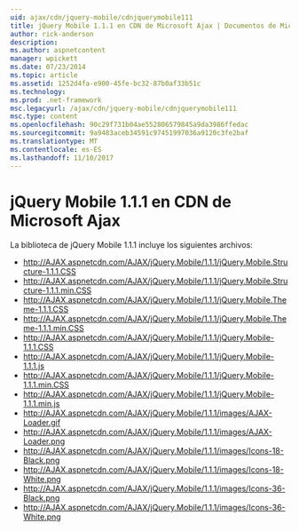 ```yaml
---
uid: ajax/cdn/jquery-mobile/cdnjquerymobile111
title: jQuery Mobile 1.1.1 en CDN de Microsoft Ajax | Documentos de Microsoft
author: rick-anderson
description: 
ms.author: aspnetcontent
manager: wpickett
ms.date: 07/23/2014
ms.topic: article
ms.assetid: 1252d4fa-e900-45fe-bc32-87b0af33b51c
ms.technology: 
ms.prod: .net-framework
msc.legacyurl: /ajax/cdn/jquery-mobile/cdnjquerymobile111
msc.type: content
ms.openlocfilehash: 90c29f731b04ae552806579845a9da3986ffedac
ms.sourcegitcommit: 9a9483aceb34591c97451997036a9120c3fe2baf
ms.translationtype: MT
ms.contentlocale: es-ES
ms.lasthandoff: 11/10/2017
---
```

<a name="jquery-mobile-111-on-the-microsoft-ajax-cdn"></a>jQuery Mobile 1.1.1 en CDN de Microsoft Ajax
====================
La biblioteca de jQuery Mobile 1.1.1 incluye los siguientes archivos:

- http://AJAX.aspnetcdn.com/AJAX/jQuery.Mobile/1.1.1/jQuery.Mobile.Structure-1.1.1.CSS
- http://AJAX.aspnetcdn.com/AJAX/jQuery.Mobile/1.1.1/jQuery.Mobile.Structure-1.1.1.min.CSS
- http://AJAX.aspnetcdn.com/AJAX/jQuery.Mobile/1.1.1/jQuery.Mobile.Theme-1.1.1.CSS
- http://AJAX.aspnetcdn.com/AJAX/jQuery.Mobile/1.1.1/jQuery.Mobile.Theme-1.1.1.min.CSS
- http://AJAX.aspnetcdn.com/AJAX/jQuery.Mobile/1.1.1/jQuery.Mobile-1.1.1.CSS
- http://AJAX.aspnetcdn.com/AJAX/jQuery.Mobile/1.1.1/jQuery.Mobile-1.1.1.js
- http://AJAX.aspnetcdn.com/AJAX/jQuery.Mobile/1.1.1/jQuery.Mobile-1.1.1.min.CSS
- http://AJAX.aspnetcdn.com/AJAX/jQuery.Mobile/1.1.1/jQuery.Mobile-1.1.1.min.js
- http://AJAX.aspnetcdn.com/AJAX/jQuery.Mobile/1.1.1/images/AJAX-Loader.gif
- http://AJAX.aspnetcdn.com/AJAX/jQuery.Mobile/1.1.1/images/AJAX-Loader.png
- http://AJAX.aspnetcdn.com/AJAX/jQuery.Mobile/1.1.1/images/Icons-18-Black.png
- http://AJAX.aspnetcdn.com/AJAX/jQuery.Mobile/1.1.1/images/Icons-18-White.png
- http://AJAX.aspnetcdn.com/AJAX/jQuery.Mobile/1.1.1/images/Icons-36-Black.png
- http://AJAX.aspnetcdn.com/AJAX/jQuery.Mobile/1.1.1/images/Icons-36-White.png
